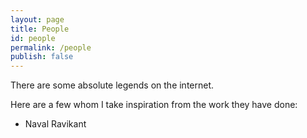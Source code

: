 ```yaml
---
layout: page
title: People
id: people
permalink: /people
publish: false
---
```


There are some absolute legends on the internet.

Here are a few whom I take inspiration from the work they have done:
- Naval Ravikant
